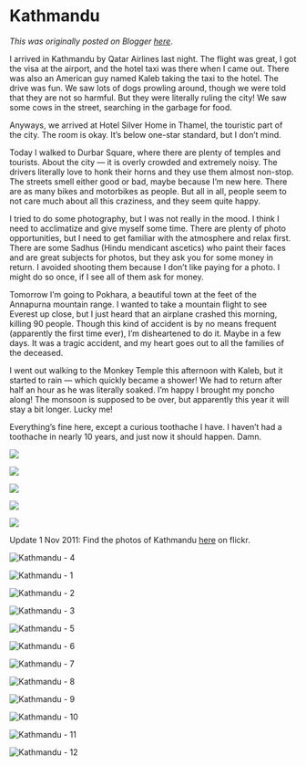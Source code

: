 # Kathmandu

*This was originally posted on Blogger [here](https://photopensieve.blogspot.com/2011/09/kathmandu.html)*.

I arrived in Kathmandu by Qatar Airlines last night. The flight was great, I got the visa at the airport, and the hotel taxi was there when I came out. There was also an American guy named Kaleb taking the taxi to the hotel. The drive was fun. We saw lots of dogs prowling around, though we were told that they are not so harmful. But they were literally ruling the city! We saw some cows in the street, searching in the garbage for food.

Anyways, we arrived at Hotel Silver Home in Thamel, the touristic part of the city. The room is okay. It’s below one-star standard, but I don’t mind.

Today I walked to Durbar Square, where there are plenty of temples and tourists. About the city — it is overly crowded and extremely noisy. The drivers literally love to honk their horns and they use them almost non-stop. The streets smell either good or bad, maybe because I’m new here. There are as many bikes and motorbikes as people. But all in all, people seem to not care much about all this craziness, and they seem quite happy.

I tried to do some photography, but I was not really in the mood. I think I need to acclimatize and give myself some time. There are plenty of photo opportunities, but I need to get familiar with the atmosphere and relax first. There are some Sadhus (Hindu mendicant ascetics) who paint their faces and are great subjects for photos, but they ask you for some money in return. I avoided shooting them because I don’t like paying for a photo. I might do so once, if I see all of them ask for money.

Tomorrow I’m going to Pokhara, a beautiful town at the feet of the Annapurna mountain range. I wanted to take a mountain flight to see Everest up close, but I just heard that an airplane crashed this morning, killing 90 people. Though this kind of accident is by no means frequent (apparently the first time ever), I’m disheartened to do it. Maybe in a few days. It was a tragic accident, and my heart goes out to all the families of the deceased.

I went out walking to the Monkey Temple this afternoon with Kaleb, but it started to rain — which quickly became a shower! We had to return after half an hour as he was literally soaked. I’m happy I brought my poncho along! The monsoon is supposed to be over, but apparently this year it will stay a bit longer. Lucky me!

Everything’s fine here, except a curious toothache I have. I haven’t had a toothache in nearly 10 years, and just now it should happen. Damn.

![](https://blogger.googleusercontent.com/img/b/R29vZ2xl/AVvXsEiQuWS7eHZI0UzU_cEgNhbYU5_kWIk_jrQNQzKmKdw4rOSehNWCN1IX8yuAgXHk2JRbTjq8AQ4gUE3t7smEWrWb3AW4m2Io6VmOfv6Df3pJJbjS474Yyx6PwYtR5t6obdaSdqKV7eeaE7iV/s320/photo+1-710349.JPG)

![](https://blogger.googleusercontent.com/img/b/R29vZ2xl/AVvXsEic5XOwRkN3qWNDmUQDSy2GVXFcrjke6EID49ESn4Jm0y5qA7UjneRmafTobXRU6tOx5aa-3mmin8xwvVFQovUqqHJGVGwHC7at655UFTrVIhZ_CSV3w48FhiSWy3dDa8kQlE7_PyzISfz7/s320/photo+2-711100.JPG)

![](https://blogger.googleusercontent.com/img/b/R29vZ2xl/AVvXsEhR6dLwyiP1RJsWPhFGzkzwntbp7yWXYnBXLUTHEoyCTKTjTOscsHntzzONiSLkyvZMqt7PPi7uO0cwWwoZ5FMslO45vLGFhPQvq30j3sJmDKK0dsn2wOcwIU3Xc5Pa-Eu4zwd4CBb2jLeU/s320/photo+3-712026.JPG)

![](https://blogger.googleusercontent.com/img/b/R29vZ2xl/AVvXsEh0obWblw1ZdE7bKGeZg1on49s9_fg8Rd7QkJ2Bsz6xXuDyeOgHxXIzsdUClbkd3RWfjo9hcMqCu345jq6CERO-qhDWKCi-lrwW_e8IP2NyHOJXBHo4gCHwgwoo2RLv-Vf-UFA8QcFYmlWh/s320/photo+4-712572.JPG)

![](https://blogger.googleusercontent.com/img/b/R29vZ2xl/AVvXsEjo35-2LPIHQJSrIBr1eT8FG82O-PhkwV_qesrut5lOEQLvL3-f20wPtP7BJwRZ3DtYl6qXssnTk9T1ntHul0lmw1wAE4kHX5p0wTQgGxS5d9o2y3ag_D3E77xq63NtYLlQGeHKIKbhIugF/s320/photo+5-713523.JPG)

Update 1 Nov 2011:
Find the photos of Kathmandu [here](http://www.flickr.com/photos/8413680@N08/sets/72157628022813446/) on flickr.

![Kathmandu - 4](http://farm7.static.flickr.com/6047/6299749549_2331e21849_b.jpg)

![Kathmandu - 1](http://farm7.static.flickr.com/6221/6300282554_a253d6b580_b.jpg)

![Kathmandu - 2](http://farm7.static.flickr.com/6120/6300283074_5b340f45a4_b.jpg)

![Kathmandu - 3](http://farm7.static.flickr.com/6104/6300283420_1dd902a6bf_b.jpg)

![Kathmandu - 5](http://farm7.static.flickr.com/6049/6300284376_6159c2081e_b.jpg)

![Kathmandu - 6](http://farm7.static.flickr.com/6093/6299750299_6bfd068632_b.jpg)

![Kathmandu - 7](http://farm7.static.flickr.com/6034/6300285144_0a51de6215_b.jpg)

![Kathmandu - 8](http://farm7.static.flickr.com/6217/6299751109_efd7ea7159_b.jpg)

![Kathmandu - 9](http://farm7.static.flickr.com/6095/6299751463_76c1a5f6b8_b.jpg)

![Kathmandu - 10](http://farm7.static.flickr.com/6049/6300286546_0b96701360_b.jpg)

![Kathmandu - 11](http://farm7.static.flickr.com/6039/6299752825_8e1409b298_b.jpg)

![Kathmandu - 12](http://farm7.static.flickr.com/6229/6300287798_a7c8df52ae_b.jpg)